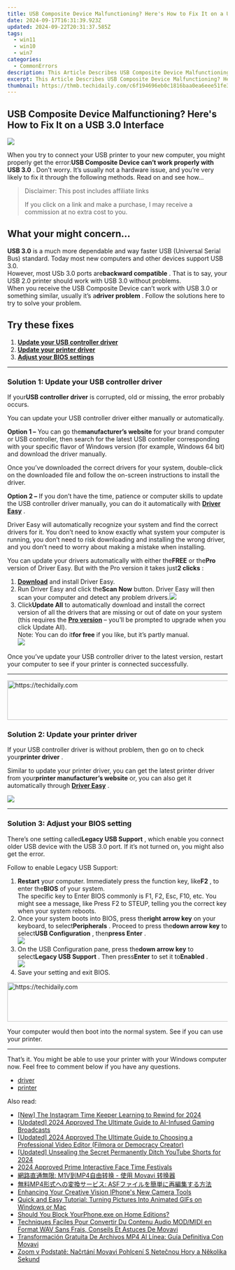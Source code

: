 ```yaml
---
title: USB Composite Device Malfunctioning? Here's How to Fix It on a USB 3.0 Interface
date: 2024-09-17T16:31:39.923Z
updated: 2024-09-22T20:31:37.585Z
tags:
  - win11
  - win10
  - win7
categories:
  - CommonErrors
description: This Article Describes USB Composite Device Malfunctioning? Here's How to Fix It on a USB 3.0 Interface
excerpt: This Article Describes USB Composite Device Malfunctioning? Here's How to Fix It on a USB 3.0 Interface
thumbnail: https://thmb.techidaily.com/c6f194696eb0c1816baa0ea6eee51fe354f8a71c5648179d5bd043f05b446b5b.jpg
---
```


## USB Composite Device Malfunctioning? Here's How to Fix It on a USB 3.0 Interface

![](https://images.drivereasy.com/wp-content/uploads/2018/09/img_5b9a2cf028591.jpg)
  
 When you try to connect your USB printer to your new computer, you might properly get the error:**USB Composite Device can’t work properly with USB 3.0** . Don’t worry. It’s usually not a hardware issue, and you’re very likely to fix it through the following methods. Read on and see how…

>  Disclaimer: This post includes affiliate links
>
>  If you click on a link and make a purchase, I may receive a commission at no extra cost to you.
>

## What your might concern…

**USB 3.0** is a much more dependable and way faster USB (Universal Serial Bus) standard. Today most new computers and other devices support USB 3.0.  
 However, most USb 3.0 ports are**backward compatible** . That is to say, your USB 2.0 printer should work with USB 3.0 without problems.  
 When you receive the USB Composite Device can’t work with USB 3.0 or something similar, usually it’s a**driver problem** . Follow the solutions here to try to solve your problem.

## Try these fixes

1. **[Update your USB controller driver](https://tools.techidaily.com/drivereasy/download/)**
2. **[Update your printer driver](https://tools.techidaily.com/drivereasy/download/)**
3. **[Adjust your BIOS settings](https://tools.techidaily.com/drivereasy/download/)**

---

### Solution 1: Update your USB controller driver

 If your**USB controller driver** is corrupted, old or missing, the error probably occurs.

 You can update your USB controller driver either manually or automatically.

**Option 1 –** You can go the**manufacturer’s website** for your brand computer or USB controller, then search for the latest USB controller corresponding with your specific flavor of Windows version (for example, Windows 64 bit) and download the driver manually.

 Once you’ve downloaded the correct drivers for your system, double-click on the downloaded file and follow the on-screen instructions to install the driver.

**Option 2 –** If you don’t have the time, patience or computer skills to update the USB controller driver manually, you can do it automatically with **[Driver Easy](https://tools.techidaily.com/drivereasy/download/)**  .

 Driver Easy will automatically recognize your system and find the correct drivers for it. You don’t need to know exactly what system your computer is running, you don’t need to risk downloading and installing the wrong driver, and you don’t need to worry about making a mistake when installing.

 You can update your drivers automatically with either the**FREE** or the**Pro** version of Driver Easy. But with the Pro version it takes just**2 clicks** :

1. [**Download**](https://tools.techidaily.com/drivereasy/download/) and install Driver Easy.
2. Run Driver Easy and click the**Scan Now** button. Driver Easy will then scan your computer and detect any problem drivers.![](https://images.drivereasy.com/wp-content/uploads/2018/09/img_5b9a2dfa5436f.jpg)
3. Click**Update All** to automatically download and install the correct version of all the drivers that are missing or out of date on your system (this requires the **[Pro version](https://tools.techidaily.com/drivereasy/download/)**  – you’ll be prompted to upgrade when you click Update All).  
 Note: You can do it**for free** if you like, but it’s partly manual.  
![](https://images.drivereasy.com/wp-content/uploads/2018/09/img_5b9a2f7906b8e.jpg)

 Once you’ve update your USB controller driver to the latest version, restart your computer to see if your printer is connected successfully.

---

<!-- affiliate ads begin -->
<a href="https://appsumo.8odi.net/c/5597632/2123732/7443" target="_top" id="2123732">
  <img src="//a.impactradius-go.com/display-ad/7443-2123732" border="0" alt="https://techidaily.com" width="600" height="90"/>
</a>
<img height="0" width="0" src="https://appsumo.8odi.net/i/5597632/2123732/7443" style="position:absolute;visibility:hidden;" border="0" />
<!-- affiliate ads end -->

### Solution 2: Update your printer driver

 If your USB controller driver is without problem, then go on to check your**printer driver** .

 Similar to update your printer driver, you can get the latest printer driver from your**printer manufacturer’s website** or, you can also get it automatically through **[Driver Easy](https://tools.techidaily.com/drivereasy/download/)**  .

![](https://images.drivereasy.com/wp-content/uploads/2018/09/img_5b9a4193324cf.jpg)

---

### Solution 3: Adjust your BIOS setting

 There’s one setting called**Legacy USB Support** , which enable you connect older USB device with the USB 3.0 port. If it’s not turned on, you might also get the error.

Follow to enable Legacy USB Support:

1. **Restart** your computer. Immediately press the function key, like**F2** , to enter the**BIOS** of your system.  
 The specific key to Enter BIOS commonly is F1, F2, Esc, F10, etc. You might see a message, like Press F2 to STEUP, telling you the correct key when your system reboots.
2. Once your system boots into BIOS, press the**right arrow key** on your keyboard, to select**Peripherals** . Proceed to press the**down arrow key** to select**USB Configuration** , then**press Enter** .  
![](https://images.drivereasy.com/wp-content/uploads/2018/09/img_5b9a40067e328.jpg)
3. On the USB Configuration pane, press the**down arrow key** to select**Legacy USB Support** . Then press**Enter** to set it to**Enabled** .  
![](https://images.drivereasy.com/wp-content/uploads/2018/09/img_5b9a3e993e8ad.jpg)
4. Save your setting and exit BIOS.

<!-- affiliate ads begin -->
<a href="https://aligracehair.sjv.io/c/5597632/2135405/19272" target="_top" id="2135405">
  <img src="//a.impactradius-go.com/display-ad/19272-2135405" border="0" alt="https://techidaily.com" width="728" height="90"/>
</a>
<img height="0" width="0" src="https://aligracehair.sjv.io/i/5597632/2135405/19272" style="position:absolute;visibility:hidden;" border="0" />
<!-- affiliate ads end -->

 Your computer would then boot into the normal system. See if you can use your printer.

---

 That’s it. You might be able to use your printer with your Windows computer now. Feel free to comment below if you have any questions.

* [driver](https://tools.techidaily.com/drivereasy/download/)
* [printer](https://tools.techidaily.com/drivereasy/download/)

<ins class="adsbygoogle"
     style="display:block"
     data-ad-format="autorelaxed"
     data-ad-client="ca-pub-7571918770474297"
     data-ad-slot="1223367746"></ins>

<ins class="adsbygoogle"
     style="display:block"
     data-ad-client="ca-pub-7571918770474297"
     data-ad-slot="8358498916"
     data-ad-format="auto"
     data-full-width-responsive="true"></ins>

<span class="atpl-alsoreadstyle">Also read:</span>
<div><ul>
<li><a href="https://instagram-video-files.techidaily.com/new-the-instagram-time-keeper-learning-to-rewind-for-2024/"><u>[New] The Instagram Time Keeper Learning to Rewind for 2024</u></a></li>
<li><a href="https://screen-recording.techidaily.com/updated-2024-approved-the-ultimate-guide-to-ai-infused-gaming-broadcasts/"><u>[Updated] 2024 Approved The Ultimate Guide to AI-Infused Gaming Broadcasts</u></a></li>
<li><a href="https://visual-screen-recording.techidaily.com/updated-2024-approved-the-ultimate-guide-to-choosing-a-professional-video-editor-filmora-or-democracy-creator/"><u>[Updated] 2024 Approved The Ultimate Guide to Choosing a Professional Video Editor (Filmora or Democracy Creator)</u></a></li>
<li><a href="https://youtube-tips.techidaily.com/ed-unsealing-the-secret-permanently-ditch-youtube-shorts-for-2024/"><u>[Updated] Unsealing the Secret Permanently Ditch YouTube Shorts for 2024</u></a></li>
<li><a href="https://video-screen-grab.techidaily.com/2024-approved-prime-interactive-face-time-festivals/"><u>2024 Approved Prime Interactive Face Time Festivals</u></a></li>
<li><a href="https://win-howtos.techidaily.com/1726220362672-m1vmp4-movavi/"><u>網路直通無限: M1V到MP4自由转换 - 使用 Movavi 转换器</u></a></li>
<li><a href="https://win-howtos.techidaily.com/mp4-asf/"><u>無料MP4形式への変換サービス: ASFファイルを簡単に再編集する方法</u></a></li>
<li><a href="https://vp-tips.techidaily.com/enhancing-your-creative-vision-iphones-new-camera-tools/"><u>Enhancing Your Creative Vision IPhone's New Camera Tools</u></a></li>
<li><a href="https://tech-revival.techidaily.com/quick-and-easy-tutorial-turning-pictures-into-animated-gifs-on-windows-or-mac/"><u>Quick and Easy Tutorial: Turning Pictures Into Animated GIFs on Windows or Mac</u></a></li>
<li><a href="https://win11-tips.techidaily.com/should-you-block-yourphoneexe-on-home-editions/"><u>Should You Block YourPhone.exe on Home Editions?</u></a></li>
<li><a href="https://win-howtos.techidaily.com/techniques-faciles-pour-convertir-du-contenu-audio-modmidi-en-format-wav-sans-frais-conseils-et-astuces-de-movavi/"><u>Techniques Faciles Pour Convertir Du Contenu Audio MOD/MIDI en Format WAV Sans Frais, Conseils Et Astuces De Movavi</u></a></li>
<li><a href="https://win-howtos.techidaily.com/transformacion-gratuita-de-archivos-mp4-al-linea-guia-definitiva-con-movavi/"><u>Transformación Gratuita De Archivos MP4 Al Línea: Guía Definitiva Con Movavi</u></a></li>
<li><a href="https://win-howtos.techidaily.com/zoom-v-podstate-nacrtani-movavi-pohlceni-s-netecnou-hory-a-nekolika-sekund/"><u>Zoom v Podstatě: Načrtání Movavi Pohlcení S Netečnou Hory a Několika Sekund</u></a></li>
</ul></div>

